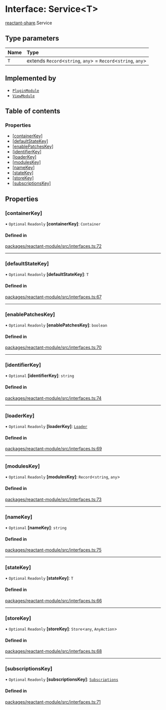 # Interface: Service<T\>

[reactant-share](../modules/reactant_share.md).Service

## Type parameters

| Name | Type |
| :------ | :------ |
| `T` | extends `Record`<`string`, `any`\> = `Record`<`string`, `any`\> |

## Implemented by

- [`PluginModule`](../classes/reactant_share.PluginModule.md)
- [`ViewModule`](../classes/reactant_share.ViewModule.md)

## Table of contents

### Properties

- [[containerKey]](reactant_share.Service.md#[containerkey])
- [[defaultStateKey]](reactant_share.Service.md#[defaultstatekey])
- [[enablePatchesKey]](reactant_share.Service.md#[enablepatcheskey])
- [[identifierKey]](reactant_share.Service.md#[identifierkey])
- [[loaderKey]](reactant_share.Service.md#[loaderkey])
- [[modulesKey]](reactant_share.Service.md#[moduleskey])
- [[nameKey]](reactant_share.Service.md#[namekey])
- [[stateKey]](reactant_share.Service.md#[statekey])
- [[storeKey]](reactant_share.Service.md#[storekey])
- [[subscriptionsKey]](reactant_share.Service.md#[subscriptionskey])

## Properties

### [containerKey]

• `Optional` `Readonly` **[containerKey]**: `Container`

#### Defined in

[packages/reactant-module/src/interfaces.ts:72](https://github.com/unadlib/reactant/blob/46d47605/packages/reactant-module/src/interfaces.ts#L72)

___

### [defaultStateKey]

• `Optional` `Readonly` **[defaultStateKey]**: `T`

#### Defined in

[packages/reactant-module/src/interfaces.ts:67](https://github.com/unadlib/reactant/blob/46d47605/packages/reactant-module/src/interfaces.ts#L67)

___

### [enablePatchesKey]

• `Optional` `Readonly` **[enablePatchesKey]**: `boolean`

#### Defined in

[packages/reactant-module/src/interfaces.ts:70](https://github.com/unadlib/reactant/blob/46d47605/packages/reactant-module/src/interfaces.ts#L70)

___

### [identifierKey]

• `Optional` **[identifierKey]**: `string`

#### Defined in

[packages/reactant-module/src/interfaces.ts:74](https://github.com/unadlib/reactant/blob/46d47605/packages/reactant-module/src/interfaces.ts#L74)

___

### [loaderKey]

• `Optional` `Readonly` **[loaderKey]**: [`Loader`](../modules/reactant_share.md#loader)

#### Defined in

[packages/reactant-module/src/interfaces.ts:69](https://github.com/unadlib/reactant/blob/46d47605/packages/reactant-module/src/interfaces.ts#L69)

___

### [modulesKey]

• `Optional` `Readonly` **[modulesKey]**: `Record`<`string`, `any`\>

#### Defined in

[packages/reactant-module/src/interfaces.ts:73](https://github.com/unadlib/reactant/blob/46d47605/packages/reactant-module/src/interfaces.ts#L73)

___

### [nameKey]

• `Optional` **[nameKey]**: `string`

#### Defined in

[packages/reactant-module/src/interfaces.ts:75](https://github.com/unadlib/reactant/blob/46d47605/packages/reactant-module/src/interfaces.ts#L75)

___

### [stateKey]

• `Optional` `Readonly` **[stateKey]**: `T`

#### Defined in

[packages/reactant-module/src/interfaces.ts:66](https://github.com/unadlib/reactant/blob/46d47605/packages/reactant-module/src/interfaces.ts#L66)

___

### [storeKey]

• `Optional` `Readonly` **[storeKey]**: `Store`<`any`, `AnyAction`\>

#### Defined in

[packages/reactant-module/src/interfaces.ts:68](https://github.com/unadlib/reactant/blob/46d47605/packages/reactant-module/src/interfaces.ts#L68)

___

### [subscriptionsKey]

• `Optional` `Readonly` **[subscriptionsKey]**: [`Subscriptions`](../modules/reactant_share.md#subscriptions)

#### Defined in

[packages/reactant-module/src/interfaces.ts:71](https://github.com/unadlib/reactant/blob/46d47605/packages/reactant-module/src/interfaces.ts#L71)
